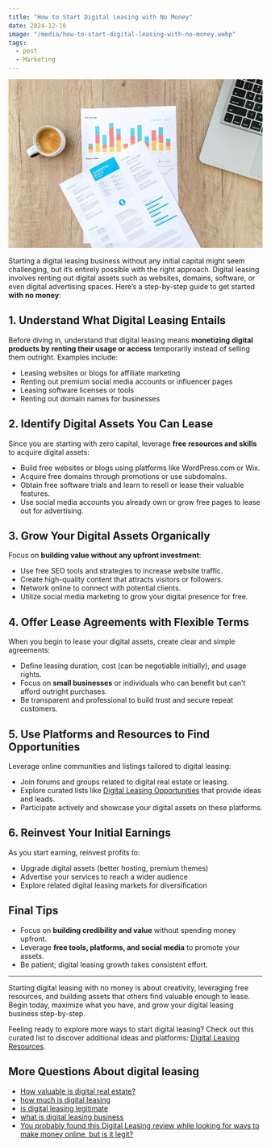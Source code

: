 ```yaml
---
title: "How to Start Digital Leasing with No Money"
date: 2024-12-16
image: "/media/how-to-start-digital-leasing-with-no-money.webp"
tags:
  - post
  - Marketing
---
```


![How to Start Digital Leasing with No Money](/media/how-to-start-digital-leasing-with-no-money.webp)

Starting a digital leasing business without any initial capital might seem challenging, but it’s entirely possible with the right approach. Digital leasing involves renting out digital assets such as websites, domains, software, or even digital advertising spaces. Here’s a step-by-step guide to get started **with no money**:

## 1. Understand What Digital Leasing Entails  
Before diving in, understand that digital leasing means **monetizing digital products by renting their usage or access** temporarily instead of selling them outright. Examples include:

- Leasing websites or blogs for affiliate marketing  
- Renting out premium social media accounts or influencer pages  
- Leasing software licenses or tools  
- Renting out domain names for businesses  

## 2. Identify Digital Assets You Can Lease  
Since you are starting with zero capital, leverage **free resources and skills** to acquire digital assets:

- Build free websites or blogs using platforms like WordPress.com or Wix.  
- Acquire free domains through promotions or use subdomains.  
- Obtain free software trials and learn to resell or lease their valuable features.  
- Use social media accounts you already own or grow free pages to lease out for advertising.  

## 3. Grow Your Digital Assets Organically  
Focus on **building value without any upfront investment**:

- Use free SEO tools and strategies to increase website traffic.  
- Create high-quality content that attracts visitors or followers.  
- Network online to connect with potential clients.  
- Utilize social media marketing to grow your digital presence for free.  

## 4. Offer Lease Agreements with Flexible Terms  
When you begin to lease your digital assets, create clear and simple agreements:

- Define leasing duration, cost (can be negotiable initially), and usage rights.  
- Focus on **small businesses** or individuals who can benefit but can’t afford outright purchases.  
- Be transparent and professional to build trust and secure repeat customers.  

## 5. Use Platforms and Resources to Find Opportunities  
Leverage online communities and listings tailored to digital leasing:

- Join forums and groups related to digital real estate or leasing.  
- Explore curated lists like [Digital Leasing Opportunities](https://curiouslists.com/posts/digital-leasing) that provide ideas and leads.  
- Participate actively and showcase your digital assets on these platforms.

## 6. Reinvest Your Initial Earnings  
As you start earning, reinvest profits to:

- Upgrade digital assets (better hosting, premium themes)  
- Advertise your services to reach a wider audience  
- Explore related digital leasing markets for diversification  

## Final Tips  
- Focus on **building credibility and value** without spending money upfront.  
- Leverage **free tools, platforms, and social media** to promote your assets.  
- Be patient; digital leasing growth takes consistent effort.

---

Starting digital leasing with no money is about creativity, leveraging free resources, and building assets that others find valuable enough to lease. Begin today, maximize what you have, and grow your digital leasing business step-by-step.

Feeling ready to explore more ways to start digital leasing? Check out this curated list to discover additional ideas and platforms: [Digital Leasing Resources](https://curiouslists.com/posts/digital-leasing).

## More Questions About digital leasing

- [How valuable is digital real estate?](/posts/how-valuable-is-digital-real-estate)
- [how much is digital leasing](/posts/how-much-is-digital-leasing)
- [is digital leasing legitimate](/posts/is-digital-leasing-legitimate)
- [what is digital leasing business](/posts/what-is-digital-leasing-business)
- [You probably found this Digital Leasing review while looking for ways to make money online, but is it legit?](/posts/you-probably-found-this-digital-leasing-review-whi)
